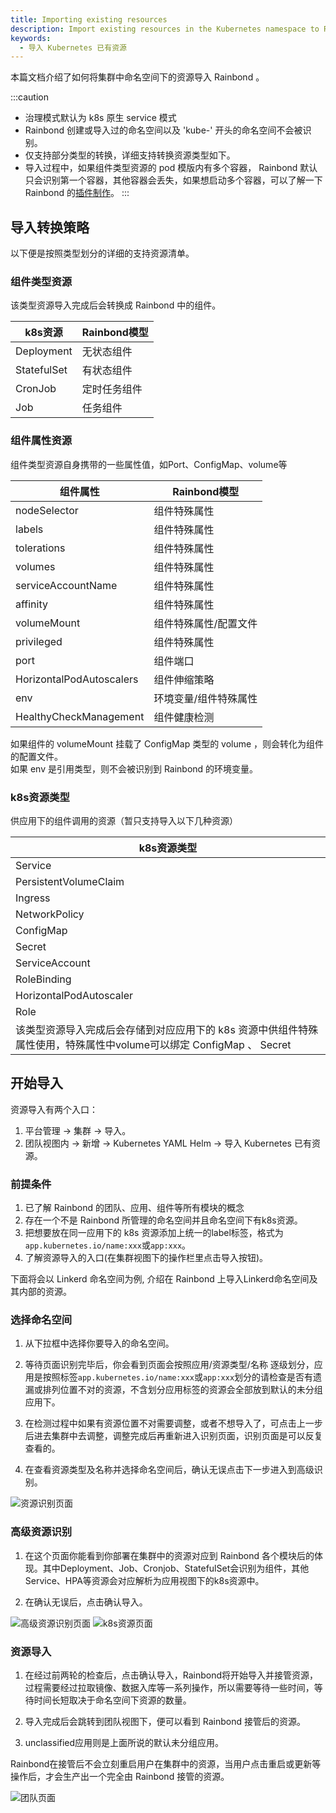 ```yaml
---
title: Importing existing resources
description: Import existing resources in the Kubernetes namespace to Rainbond for management.
keywords:
  - 导入 Kubernetes 已有资源
---
```


本篇文档介绍了如何将集群中命名空间下的资源导入 Rainbond 。

:::caution

- 治理模式默认为 k8s 原生 service 模式
- Rainbond 创建或导入过的命名空间以及 'kube-' 开头的命名空间不会被识别。
- 仅支持部分类型的转换，详细支持转换资源类型如下。
- 导入过程中，如果组件类型资源的 pod 模版内有多个容器， Rainbond 默认只会识别第一个容器，其他容器会丢失，如果想启动多个容器，可以了解一下 Rainbond 的[插件制作](/docs/use-manual/team-manage/plugin-manage/new-plugin)。
  :::

## 导入转换策略

以下便是按照类型划分的详细的支持资源清单。

### 组件类型资源

该类型资源导入完成后会转换成 Rainbond 中的组件。

| k8s资源       | Rainbond模型 |
| ----------- | ---------- |
| Deployment  | 无状态组件      |
| StatefulSet | 有状态组件      |
| CronJob     | 定时任务组件     |
| Job         | 任务组件       |

### 组件属性资源

组件类型资源自身携带的一些属性值，如Port、ConfigMap、volume等

| 组件属性                     | Rainbond模型  |
| ------------------------ | ----------- |
| nodeSelector             | 组件特殊属性      |
| labels                   | 组件特殊属性      |
| tolerations              | 组件特殊属性      |
| volumes                  | 组件特殊属性      |
| serviceAccountName       | 组件特殊属性      |
| affinity                 | 组件特殊属性      |
| volumeMount              | 组件特殊属性/配置文件 |
| privileged               | 组件特殊属性      |
| port                     | 组件端口        |
| HorizontalPodAutoscalers | 组件伸缩策略      |
| env                      | 环境变量/组件特殊属性 |
| HealthyCheckManagement   | 组件健康检测      |

如果组件的 volumeMount 挂载了 ConfigMap 类型的 volume ，则会转化为组件的配置文件。\
如果 env 是引用类型，则不会被识别到 Rainbond 的环境变量。

### k8s资源类型

供应用下的组件调用的资源（暂只支持导入以下几种资源）

| k8s资源类型                                                                  |
| ------------------------------------------------------------------------ |
| Service                                                                  |
| PersistentVolumeClaim                                                    |
| Ingress                                                                  |
| NetworkPolicy                                                            |
| ConfigMap                                                                |
| Secret                                                                   |
| ServiceAccount                                                           |
| RoleBinding                                                              |
| HorizontalPodAutoscaler                                                  |
| Role                                                                     |
| 该类型资源导入完成后会存储到对应应用下的 k8s 资源中供组件特殊属性使用，特殊属性中volume可以绑定 ConfigMap 、 Secret |

## 开始导入

资源导入有两个入口：

1. 平台管理 -> 集群 -> 导入。
2. 团队视图内 -> 新增 -> Kubernetes YAML Helm -> 导入 Kubernetes 已有资源。

### 前提条件

1. 已了解 Rainbond 的团队、应用、组件等所有模块的概念
2. 存在一个不是 Rainbond 所管理的命名空间并且命名空间下有k8s资源。
3. 把想要放在同一应用下的 k8s 资源添加上统一的label标签，格式为 `app.kubernetes.io/name:xxx`或`app:xxx`。
4. 了解资源导入的入口(在集群视图下的操作栏里点击导入按钮)。

下面将会以 Linkerd 命名空间为例, 介绍在 Rainbond 上导入Linkerd命名空间及其内部的资源。

### 选择命名空间

1. 从下拉框中选择你要导入的命名空间。

2. 等待页面识别完毕后，你会看到页面会按照应用/资源类型/名称 逐级划分，应用是按照标签`app.kubernetes.io/name:xxx`或`app:xxx`划分的请检查是否有遗漏或排列位置不对的资源，不含划分应用标签的资源会全部放到默认的未分组应用下。

3. 在检测过程中如果有资源位置不对需要调整，或者不想导入了，可点击上一步后进去集群中去调整，调整完成后再重新进入识别页面，识别页面是可以反复查看的。

4. 在查看资源类型及名称并选择命名空间后，确认无误点击下一步进入到高级识别。

<img src="https://grstatic.oss-cn-shanghai.aliyuncs.com/docs/5.8/docs/use-manual/team-manage/ns-to-team/resource_name.jpg" title="资源识别页面"/>

### 高级资源识别

1. 在这个页面你能看到你部署在集群中的资源对应到 Rainbond 各个模块后的体现。其中Deployment、Job、Cronjob、StatefulSet会识别为组件，其他Service、HPA等资源会对应解析为应用视图下的k8s资源中。

2. 在确认无误后，点击确认导入。

<img src="https://grstatic.oss-cn-shanghai.aliyuncs.com/docs/5.8/docs/use-manual/team-manage/ns-to-team/advanced_resources.jpg" title="高级资源识别页面"/>
<img src="https://grstatic.oss-cn-shanghai.aliyuncs.com/docs/5.8/docs/use-manual/team-manage/ns-to-team/k8s_resources.jpg" title="k8s资源页面"/>

### 资源导入

1. 在经过前两轮的检查后，点击确认导入，Rainbond将开始导入并接管资源，过程需要经过拉取镜像、数据入库等一系列操作，所以需要等待一些时间，等待时间长短取决于命名空间下资源的数量。

2. 导入完成后会跳转到团队视图下，便可以看到 Rainbond 接管后的资源。

3. unclassified应用则是上面所说的默认未分组应用。

Rainbond在接管后不会立刻重启用户在集群中的资源，当用户点击重启或更新等操作后，才会生产出一个完全由 Rainbond 接管的资源。

<img src="https://grstatic.oss-cn-shanghai.aliyuncs.com/docs/5.8/docs/use-manual/team-manage/ns-to-team/import.jpg" title="团队页面"/>
